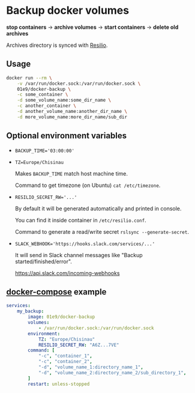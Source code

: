 # Backup docker volumes

**stop containers** -> **archive volumes** -> **start containers** -> **delete old archives**

Archives directory is synced with [Resilio](https://www.resilio.com/platforms/desktop/).

## Usage

```sh
docker run --rm \
    -v /var/run/docker.sock:/var/run/docker.sock \
    01e9/docker-backup \
    -c some_container \
    -d some_volume_name:some_dir_name \
    -c another_container \
    -d another_volume_name:another_dir_name \
    -d more_volume_name:more_dir_name/sub_dir
```

## Optional environment variables

* `BACKUP_TIME='03:00:00'`
* `TZ=Europe/Chisinau`

    Makes `BACKUP_TIME` match host machine time.

    Command to get timezone (on Ubuntu) `cat /etc/timezone`.
* `RESILIO_SECRET_RW='...'`

    By default it will be generated automatically and printed in console.

    You can find it inside container in `/etc/resilio.conf`.

    Command to generate a read/write secret `rslsync --generate-secret`.
* `SLACK_WEBHOOK='https://hooks.slack.com/services/...'`

    It will send in Slack channel messages like "Backup started/finished/error".

    https://api.slack.com/incoming-webhooks

## [docker-compose](https://docs.docker.com/compose/) example

```yaml
services:
    my_backup:
        image: 01e9/docker-backup
        volumes:
            - /var/run/docker.sock:/var/run/docker.sock
        environment:
            TZ: "Europe/Chisinau"
            RESILIO_SECRET_RW: "A6Z...7VE"
        command: [
            "-c", "container_1",
            "-c", "container_2",
            "-d", "volume_name_1:directory_name_1",
            "-d", "volume_name_2:directory_name_2/sub_directory_1",
        ]
        restart: unless-stopped
```

